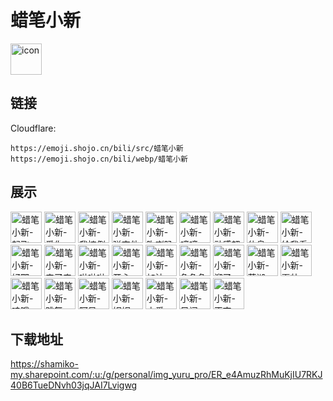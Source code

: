 # 蜡笔小新
<img src="https://emoji.shojo.cn/bili/src/蜡笔小新/icon.png" width="50" height="50" alt="icon">

## 链接
Cloudflare:
```
https://emoji.shojo.cn/bili/src/蜡笔小新
https://emoji.shojo.cn/bili/webp/蜡笔小新
```
## 展示
<img src="https://emoji.shojo.cn/bili/src/蜡笔小新/蜡笔小新-起飞.png" width="50" height="50" alt="蜡笔小新-起飞">
<img src="https://emoji.shojo.cn/bili/src/蜡笔小新/蜡笔小新-爱你.png" width="50" height="50" alt="蜡笔小新-爱你">
<img src="https://emoji.shojo.cn/bili/src/蜡笔小新/蜡笔小新-我摔倒了.png" width="50" height="50" alt="蜡笔小新-我摔倒了">
<img src="https://emoji.shojo.cn/bili/src/蜡笔小新/蜡笔小新-弹吉他.png" width="50" height="50" alt="蜡笔小新-弹吉他">
<img src="https://emoji.shojo.cn/bili/src/蜡笔小新/蜡笔小新-吹喇叭.png" width="50" height="50" alt="蜡笔小新-吹喇叭">
<img src="https://emoji.shojo.cn/bili/src/蜡笔小新/蜡笔小新-嘀嘀.png" width="50" height="50" alt="蜡笔小新-嘀嘀">
<img src="https://emoji.shojo.cn/bili/src/蜡笔小新/蜡笔小新-动感超人.png" width="50" height="50" alt="蜡笔小新-动感超人">
<img src="https://emoji.shojo.cn/bili/src/蜡笔小新/蜡笔小新-休息.png" width="50" height="50" alt="蜡笔小新-休息">
<img src="https://emoji.shojo.cn/bili/src/蜡笔小新/蜡笔小新-给我看看.png" width="50" height="50" alt="蜡笔小新-给我看看">
<img src="https://emoji.shojo.cn/bili/src/蜡笔小新/蜡笔小新-好耶.png" width="50" height="50" alt="蜡笔小新-好耶">
<img src="https://emoji.shojo.cn/bili/src/蜡笔小新/蜡笔小新-来了来了.png" width="50" height="50" alt="蜡笔小新-来了来了">
<img src="https://emoji.shojo.cn/bili/src/蜡笔小新/蜡笔小新-啦啦啦.png" width="50" height="50" alt="蜡笔小新-啦啦啦">
<img src="https://emoji.shojo.cn/bili/src/蜡笔小新/蜡笔小新-开心.png" width="50" height="50" alt="蜡笔小新-开心">
<img src="https://emoji.shojo.cn/bili/src/蜡笔小新/蜡笔小新-加油.png" width="50" height="50" alt="蜡笔小新-加油">
<img src="https://emoji.shojo.cn/bili/src/蜡笔小新/蜡笔小新-急急急.png" width="50" height="50" alt="蜡笔小新-急急急">
<img src="https://emoji.shojo.cn/bili/src/蜡笔小新/蜡笔小新-溜了.png" width="50" height="50" alt="蜡笔小新-溜了">
<img src="https://emoji.shojo.cn/bili/src/蜡笔小新/蜡笔小新-芜湖.png" width="50" height="50" alt="蜡笔小新-芜湖">
<img src="https://emoji.shojo.cn/bili/src/蜡笔小新/蜡笔小新-耍帅.png" width="50" height="50" alt="蜡笔小新-耍帅">
<img src="https://emoji.shojo.cn/bili/src/蜡笔小新/蜡笔小新-哇哦.png" width="50" height="50" alt="蜡笔小新-哇哦">
<img src="https://emoji.shojo.cn/bili/src/蜡笔小新/蜡笔小新-跳舞.png" width="50" height="50" alt="蜡笔小新-跳舞">
<img src="https://emoji.shojo.cn/bili/src/蜡笔小新/蜡笔小新-阿呆.png" width="50" height="50" alt="蜡笔小新-阿呆">
<img src="https://emoji.shojo.cn/bili/src/蜡笔小新/蜡笔小新-妮妮.png" width="50" height="50" alt="蜡笔小新-妮妮">
<img src="https://emoji.shojo.cn/bili/src/蜡笔小新/蜡笔小新-小爱.png" width="50" height="50" alt="蜡笔小新-小爱">
<img src="https://emoji.shojo.cn/bili/src/蜡笔小新/蜡笔小新-风间.png" width="50" height="50" alt="蜡笔小新-风间">
<img src="https://emoji.shojo.cn/bili/src/蜡笔小新/蜡笔小新-正南.png" width="50" height="50" alt="蜡笔小新-正南">

## 下载地址

https://shamiko-my.sharepoint.com/:u:/g/personal/img_yuru_pro/ER_e4AmuzRhMuKjIU7RKJ40B6TueDNvh03jqJAI7Lvigwg